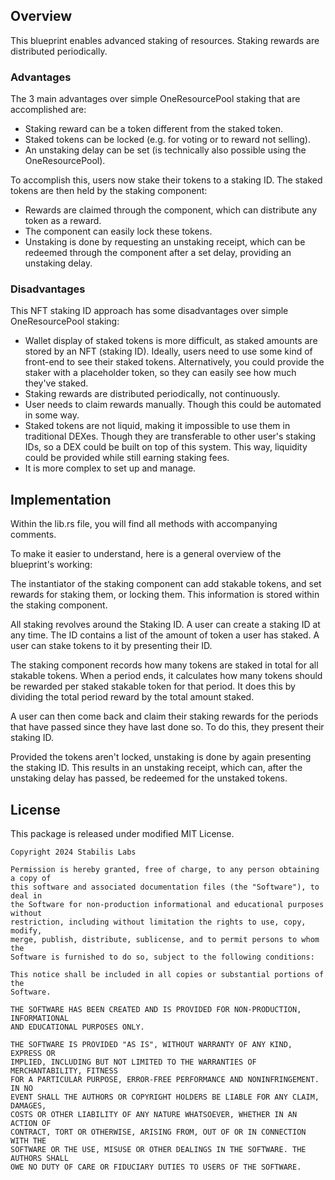 ## Overview
This blueprint enables advanced staking of resources. Staking rewards are distributed periodically.

### Advantages
The 3 main advantages over simple OneResourcePool staking that are accomplished are:
- Staking reward can be a token different from the staked token.
- Staked tokens can be locked (e.g. for voting or to reward not selling).
- An unstaking delay can be set (is technically also possible using the OneResourcePool).

To accomplish this, users now stake their tokens to a staking ID. The staked tokens are then held by the staking component:
- Rewards are claimed through the component, which can distribute any token as a reward.
- The component can easily lock these tokens.
- Unstaking is done by requesting an unstaking receipt, which can be redeemed through the component after a set delay, providing an unstaking delay.

### Disadvantages
This NFT staking ID approach has some disadvantages over simple OneResourcePool staking:
- Wallet display of staked tokens is more difficult, as staked amounts are stored by an NFT (staking ID). Ideally, users need to use some kind of front-end to see their staked tokens. Alternatively, you could provide the staker with a placeholder token, so they can easily see how much they've staked.
- Staking rewards are distributed periodically, not continuously.
- User needs to claim rewards manually. Though this could be automated in some way.
- Staked tokens are not liquid, making it impossible to use them in traditional DEXes. Though they are transferable to other user's staking IDs, so a DEX could be built on top of this system. This way, liquidity could be provided while still earning staking fees.
- It is more complex to set up and manage.

## Implementation
Within the lib.rs file, you will find all methods with accompanying comments.

To make it easier to understand, here is a general overview of the blueprint's working:

The instantiator of the staking component can add stakable tokens, and set rewards for staking them, or locking them. This information is stored within the staking component.

All staking revolves around the Staking ID. A user can create a staking ID at any time. The ID contains a list of the amount of token a user has staked. A user can stake tokens to it by presenting their ID.

The staking component records how many tokens are staked in total for all stakable tokens. When a period ends, it calculates how many tokens should be rewarded per staked stakable token for that period. It does this by dividing the total period reward by the total amount staked.

A user can then come back and claim their staking rewards for the periods that have passed since they have last done so. To do this, they present their staking ID.

Provided the tokens aren't locked, unstaking is done by again presenting the staking ID. This results in an unstaking receipt, which can, after the unstaking delay has passed, be redeemed for the unstaked tokens.

## License

This package is released under modified MIT License.

    Copyright 2024 Stabilis Labs

    Permission is hereby granted, free of charge, to any person obtaining a copy of
    this software and associated documentation files (the "Software"), to deal in
    the Software for non-production informational and educational purposes without
    restriction, including without limitation the rights to use, copy, modify,
    merge, publish, distribute, sublicense, and to permit persons to whom the
    Software is furnished to do so, subject to the following conditions:

    This notice shall be included in all copies or substantial portions of the
    Software.

    THE SOFTWARE HAS BEEN CREATED AND IS PROVIDED FOR NON-PRODUCTION, INFORMATIONAL
    AND EDUCATIONAL PURPOSES ONLY.

    THE SOFTWARE IS PROVIDED "AS IS", WITHOUT WARRANTY OF ANY KIND, EXPRESS OR
    IMPLIED, INCLUDING BUT NOT LIMITED TO THE WARRANTIES OF MERCHANTABILITY, FITNESS
    FOR A PARTICULAR PURPOSE, ERROR-FREE PERFORMANCE AND NONINFRINGEMENT. IN NO
    EVENT SHALL THE AUTHORS OR COPYRIGHT HOLDERS BE LIABLE FOR ANY CLAIM, DAMAGES,
    COSTS OR OTHER LIABILITY OF ANY NATURE WHATSOEVER, WHETHER IN AN ACTION OF
    CONTRACT, TORT OR OTHERWISE, ARISING FROM, OUT OF OR IN CONNECTION WITH THE
    SOFTWARE OR THE USE, MISUSE OR OTHER DEALINGS IN THE SOFTWARE. THE AUTHORS SHALL
    OWE NO DUTY OF CARE OR FIDUCIARY DUTIES TO USERS OF THE SOFTWARE.
